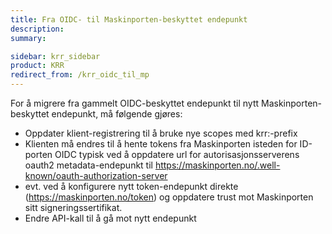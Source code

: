 ```yaml
---
title: Fra OIDC- til Maskinporten-beskyttet endepunkt
description:
summary:

sidebar: krr_sidebar
product: KRR
redirect_from: /krr_oidc_til_mp
---
```


For å migrere fra gammelt OIDC-beskyttet endepunkt til nytt Maskinporten-beskyttet endepunkt, må følgende gjøres:

- Oppdater klient-registrering til å bruke nye scopes med krr:-prefix
- Klienten må endres til å hente tokens fra Maskinporten isteden for ID-porten OIDC
typisk ved å oppdatere url for autorisasjonsserverens oauth2 metadata-endepunkt til https://maskinporten.no/.well-known/oauth-authorization-server
- evt. ved å konfigurere nytt token-endepunkt direkte (https://maskinporten.no/token) og oppdatere trust mot Maskinporten sitt signeringssertifikat.
- Endre API-kall til å gå mot nytt endepunkt
  
